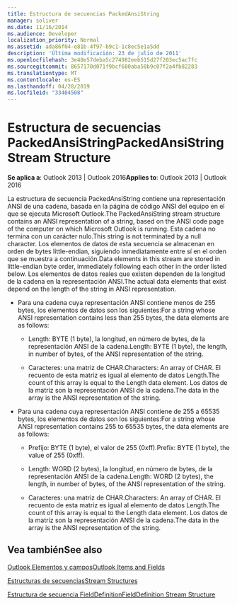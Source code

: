 ```yaml
---
title: Estructura de secuencias PackedAnsiString
manager: soliver
ms.date: 11/16/2014
ms.audience: Developer
localization_priority: Normal
ms.assetid: ada86f04-e81b-4f97-b9c1-1c8ec5e1a5dd
description: 'Última modificación: 23 de julio de 2011'
ms.openlocfilehash: 3e48e57deba5c274982eeb515d27f203ec5ac7fc
ms.sourcegitcommit: 8657170d071f9bcf680aba50b9c07f2a4fb82283
ms.translationtype: MT
ms.contentlocale: es-ES
ms.lasthandoff: 04/28/2019
ms.locfileid: "33404508"
---
```

# <a name="packedansistring-stream-structure"></a><span data-ttu-id="56c16-103">Estructura de secuencias PackedAnsiString</span><span class="sxs-lookup"><span data-stu-id="56c16-103">PackedAnsiString Stream Structure</span></span>

  
  
<span data-ttu-id="56c16-104">**Se aplica a**: Outlook 2013 | Outlook 2016</span><span class="sxs-lookup"><span data-stu-id="56c16-104">**Applies to**: Outlook 2013 | Outlook 2016</span></span> 
  
<span data-ttu-id="56c16-105">La estructura de secuencia PackedAnsiString contiene una representación ANSI de una cadena, basada en la página de código ANSI del equipo en el que se ejecuta Microsoft Outlook.</span><span class="sxs-lookup"><span data-stu-id="56c16-105">The PackedAnsiString stream structure contains an ANSI representation of a string, based on the ANSI code page of the computer on which Microsoft Outlook is running.</span></span> <span data-ttu-id="56c16-106">Esta cadena no termina con un carácter nulo.</span><span class="sxs-lookup"><span data-stu-id="56c16-106">This string is not terminated by a null character.</span></span> <span data-ttu-id="56c16-107">Los elementos de datos de esta secuencia se almacenan en orden de bytes little-endian, siguiendo inmediatamente entre sí en el orden que se muestra a continuación.</span><span class="sxs-lookup"><span data-stu-id="56c16-107">Data elements in this stream are stored in little-endian byte order, immediately following each other in the order listed below.</span></span> <span data-ttu-id="56c16-108">Los elementos de datos reales que existen dependen de la longitud de la cadena en la representación ANSI.</span><span class="sxs-lookup"><span data-stu-id="56c16-108">The actual data elements that exist depend on the length of the string in ANSI representation.</span></span>
  
- <span data-ttu-id="56c16-109">Para una cadena cuya representación ANSI contiene menos de 255 bytes, los elementos de datos son los siguientes:</span><span class="sxs-lookup"><span data-stu-id="56c16-109">For a string whose ANSI representation contains less than 255 bytes, the data elements are as follows:</span></span>
    
  - <span data-ttu-id="56c16-110">Length: BYTE (1 byte), la longitud, en número de bytes, de la representación ANSI de la cadena.</span><span class="sxs-lookup"><span data-stu-id="56c16-110">Length: BYTE (1 byte), the length, in number of bytes, of the ANSI representation of the string.</span></span>
    
  - <span data-ttu-id="56c16-111">Caracteres: una matriz de CHAR.</span><span class="sxs-lookup"><span data-stu-id="56c16-111">Characters: An array of CHAR.</span></span> <span data-ttu-id="56c16-112">El recuento de esta matriz es igual al elemento de datos Length.</span><span class="sxs-lookup"><span data-stu-id="56c16-112">The count of this array is equal to the Length data element.</span></span> <span data-ttu-id="56c16-113">Los datos de la matriz son la representación ANSI de la cadena.</span><span class="sxs-lookup"><span data-stu-id="56c16-113">The data in the array is the ANSI representation of the string.</span></span>
    
- <span data-ttu-id="56c16-114">Para una cadena cuya representación ANSI contiene de 255 a 65535 bytes, los elementos de datos son los siguientes:</span><span class="sxs-lookup"><span data-stu-id="56c16-114">For a string whose ANSI representation contains 255 to 65535 bytes, the data elements are as follows:</span></span>
    
  - <span data-ttu-id="56c16-115">Prefijo: BYTE (1 byte), el valor de 255 (0xff).</span><span class="sxs-lookup"><span data-stu-id="56c16-115">Prefix: BYTE (1 byte), the value of 255 (0xff).</span></span>
    
  - <span data-ttu-id="56c16-116">Length: WORD (2 bytes), la longitud, en número de bytes, de la representación ANSI de la cadena.</span><span class="sxs-lookup"><span data-stu-id="56c16-116">Length: WORD (2 bytes), the length, in number of bytes, of the ANSI representation of the string.</span></span>
    
  - <span data-ttu-id="56c16-117">Caracteres: una matriz de CHAR.</span><span class="sxs-lookup"><span data-stu-id="56c16-117">Characters: An array of CHAR.</span></span> <span data-ttu-id="56c16-118">El recuento de esta matriz es igual al elemento de datos Length.</span><span class="sxs-lookup"><span data-stu-id="56c16-118">The count of this array is equal to the Length data element.</span></span> <span data-ttu-id="56c16-119">Los datos de la matriz son la representación ANSI de la cadena.</span><span class="sxs-lookup"><span data-stu-id="56c16-119">The data in the array is the ANSI representation of the string.</span></span>
    
## <a name="see-also"></a><span data-ttu-id="56c16-120">Vea también</span><span class="sxs-lookup"><span data-stu-id="56c16-120">See also</span></span>



[<span data-ttu-id="56c16-121">Outlook Elementos y campos</span><span class="sxs-lookup"><span data-stu-id="56c16-121">Outlook Items and Fields</span></span>](outlook-items-and-fields.md)
  
[<span data-ttu-id="56c16-122">Estructuras de secuencias</span><span class="sxs-lookup"><span data-stu-id="56c16-122">Stream Structures</span></span>](stream-structures.md)
  
[<span data-ttu-id="56c16-123">Estructura de secuencia FieldDefinition</span><span class="sxs-lookup"><span data-stu-id="56c16-123">FieldDefinition Stream Structure</span></span>](fielddefinition-stream-structure.md)

